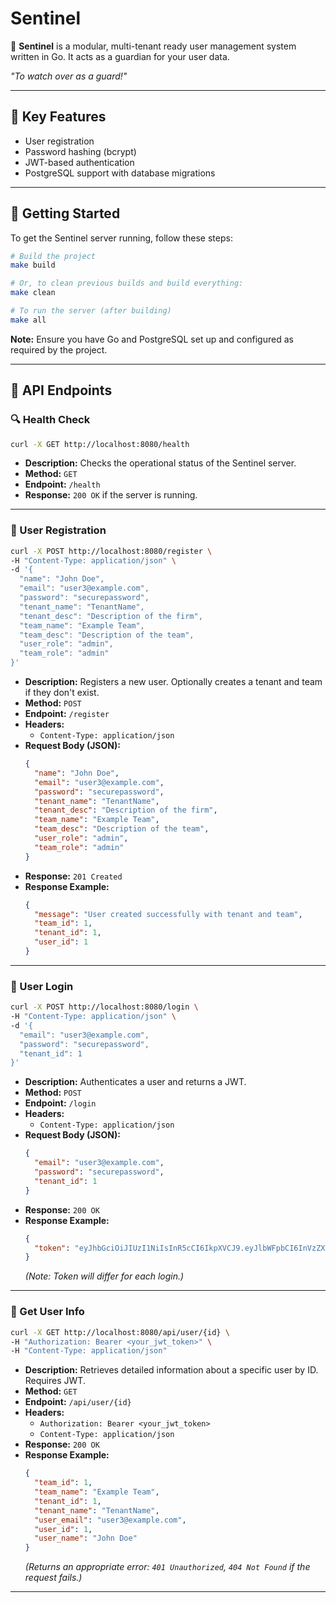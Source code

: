 # Sentinel

🚀 **Sentinel** is a modular, multi-tenant ready user management system written in Go. It acts as a guardian for your user data.

*"To watch over as a guard!"*

---

## 🔑 Key Features

- User registration
- Password hashing (bcrypt)
- JWT-based authentication
- PostgreSQL support with database migrations

---

## 🚀 Getting Started

To get the Sentinel server running, follow these steps:

```bash
# Build the project
make build

# Or, to clean previous builds and build everything:
make clean

# To run the server (after building)
make all
```

**Note:** Ensure you have Go and PostgreSQL set up and configured as required by the project.

---

## 📡 API Endpoints

### 🔍 Health Check

```bash
curl -X GET http://localhost:8080/health
```

- **Description:** Checks the operational status of the Sentinel server.
- **Method:** `GET`
- **Endpoint:** `/health`
- **Response:** `200 OK` if the server is running.

---

### 📝 User Registration

```bash
curl -X POST http://localhost:8080/register \
-H "Content-Type: application/json" \
-d '{
  "name": "John Doe",
  "email": "user3@example.com",
  "password": "securepassword",
  "tenant_name": "TenantName",
  "tenant_desc": "Description of the firm",
  "team_name": "Example Team",
  "team_desc": "Description of the team",
  "user_role": "admin",
  "team_role": "admin"
}'
```

- **Description:** Registers a new user. Optionally creates a tenant and team if they don't exist.
- **Method:** `POST`
- **Endpoint:** `/register`
- **Headers:**
  - `Content-Type: application/json`
- **Request Body (JSON):**
  ```json
  {
    "name": "John Doe",
    "email": "user3@example.com",
    "password": "securepassword",
    "tenant_name": "TenantName",
    "tenant_desc": "Description of the firm",
    "team_name": "Example Team",
    "team_desc": "Description of the team",
    "user_role": "admin",
    "team_role": "admin"
  }
  ```
- **Response:** `201 Created`
- **Response Example:**
  ```json
  {
    "message": "User created successfully with tenant and team",
    "team_id": 1,
    "tenant_id": 1,
    "user_id": 1
  }
  ```

---

### 🔐 User Login

```bash
curl -X POST http://localhost:8080/login \
-H "Content-Type: application/json" \
-d '{
  "email": "user3@example.com",
  "password": "securepassword",
  "tenant_id": 1
}'
```

- **Description:** Authenticates a user and returns a JWT.
- **Method:** `POST`
- **Endpoint:** `/login`
- **Headers:**
  - `Content-Type: application/json`
- **Request Body (JSON):**
  ```json
  {
    "email": "user3@example.com",
    "password": "securepassword",
    "tenant_id": 1
  }
  ```
- **Response:** `200 OK`
- **Response Example:**
  ```json
  {
    "token": "eyJhbGciOiJIUzI1NiIsInR5cCI6IkpXVCJ9.eyJlbWFpbCI6InVzZXIzQGV4YW1wbGUuY29tIiwidGVuYW50X2lkIjoxLCJyb2xlIjoiYWRtaW4iLCJleHAiOjE3NDc0Nzc4NzB9.UD96ERyBSyjzHHMK9eUtmyaFSyvlFe1xxAzOjwbfUus"
  }
  ```
  *(Note: Token will differ for each login.)*

---

### 👤 Get User Info

```bash
curl -X GET http://localhost:8080/api/user/{id} \
-H "Authorization: Bearer <your_jwt_token>" \
-H "Content-Type: application/json"
```

- **Description:** Retrieves detailed information about a specific user by ID. Requires JWT.
- **Method:** `GET`
- **Endpoint:** `/api/user/{id}`
- **Headers:**
  - `Authorization: Bearer <your_jwt_token>`
  - `Content-Type: application/json`
- **Response:** `200 OK`
- **Response Example:**
  ```json
  {
    "team_id": 1,
    "team_name": "Example Team",
    "tenant_id": 1,
    "tenant_name": "TenantName",
    "user_email": "user3@example.com",
    "user_id": 1,
    "user_name": "John Doe"
  }
  ```
  *(Returns an appropriate error: `401 Unauthorized`, `404 Not Found` if the request fails.)*

---
